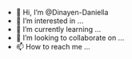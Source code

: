 - 👋 Hi, I’m @Dinayen-Daniella
- 👀 I’m interested in ...
- 🌱 I’m currently learning ...
- 💞️ I’m looking to collaborate on ...
- 📫 How to reach me ...

<!---
Dinayen-Daniella/Dinayen-Daniella is a ✨ special ✨ repository because its `README.md` (this file) appears on your GitHub profile.
You can click the Preview link to take a look at your changes.
--->
